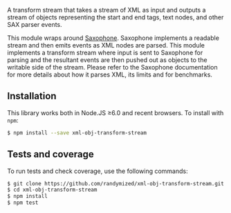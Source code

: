 A transform stream that takes a stream of XML as input and outputs a stream of objects representing the start and end tags, text nodes, and other SAX parser events.

This module wraps around [Saxophone](https://www.npmjs.com/package/saxophone). Saxophone implements a readable stream and then emits events as XML nodes are parsed. This module implements a transform stream where input is sent to Saxophone for parsing and the resultant events are then pushed out as objects to the writable side of the stream. Please refer to the Saxophone documentation for more details about how it parses XML, its limits and for benchmarks.

## Installation

This library works both in Node.JS ≥6.0 and recent browsers.
To install with `npm`:

```sh
$ npm install --save xml-obj-transform-stream
```
## Tests and coverage

To run tests and check coverage, use the following commands:

```sh
$ git clone https://github.com/randymized/xml-obj-transform-stream.git
$ cd xml-obj-transform-stream
$ npm install
$ npm test
```

